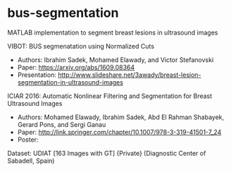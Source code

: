# bus-segmentation
MATLAB implementation to segment breast lesions in ultrasound images

VIBOT: BUS segmenatation using Normalized Cuts
- Authors: Ibrahim Sadek, Mohamed Elawady, and Victor Stefanovski
- Paper: https://arxiv.org/abs/1609.08364
- Presentation: http://www.slideshare.net/3awady/breast-lesion-segmentation-in-ultrasound-images



ICIAR 2016: Automatic Nonlinear Filtering and Segmentation for Breast Ultrasound Images
- Authors: Mohamed Elawady, Ibrahim Sadek, Abd El Rahman Shabayek, Gerard Pons, and Sergi Ganau
- Paper: http://link.springer.com/chapter/10.1007/978-3-319-41501-7_24
- Poster: 

Dataset: UDIAT [163 Images with GT] {Private} (Diagnostic Center of Sabadell, Spain)
